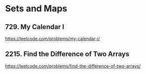 # Sets and Maps

## 729. My Calendar I
https://leetcode.com/problems/my-calendar-i/

## 2215. Find the Difference of Two Arrays

https://leetcode.com/problems/find-the-difference-of-two-arrays/
